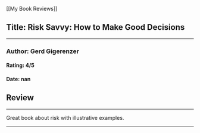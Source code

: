 [[My Book Reviews]]

 
 ## Title: Risk Savvy: How to Make Good Decisions
 ---
 ### Author: Gerd Gigerenzer
 #### Rating: 4/5
 #### Date: nan


 ## Review
 ---
 Great book about risk with illustrative examples. 



 ---
 